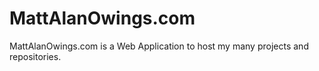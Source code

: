 # MattAlanOwings.com

MattAlanOwings.com is a Web Application to host my many projects and repositories.
